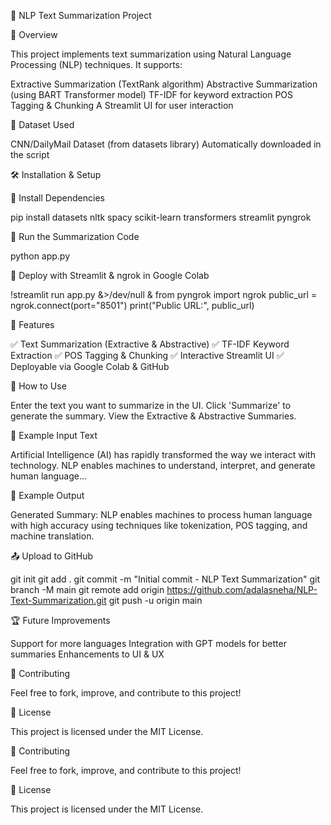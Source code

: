 📌 NLP Text Summarization Project

🚀 Overview

This project implements text summarization using Natural Language Processing (NLP) techniques. It supports:

Extractive Summarization (TextRank algorithm)
Abstractive Summarization (using BART Transformer model)
TF-IDF for keyword extraction
POS Tagging & Chunking
A Streamlit UI for user interaction

📂 Dataset Used

CNN/DailyMail Dataset (from datasets library)
Automatically downloaded in the script

🛠️ Installation & Setup

🔹 Install Dependencies

pip install datasets nltk spacy scikit-learn transformers streamlit pyngrok

🔹 Run the Summarization Code

python app.py

🔹 Deploy with Streamlit & ngrok in Google Colab

!streamlit run app.py &>/dev/null &
from pyngrok import ngrok
public_url = ngrok.connect(port="8501")
print("Public URL:", public_url)

📜 Features

✅ Text Summarization (Extractive & Abstractive)
✅ TF-IDF Keyword Extraction
✅ POS Tagging & Chunking
✅ Interactive Streamlit UI
✅ Deployable via Google Colab & GitHub

📌 How to Use

Enter the text you want to summarize in the UI.
Click 'Summarize' to generate the summary.
View the Extractive & Abstractive Summaries.

📎 Example Input Text

Artificial Intelligence (AI) has rapidly transformed the way we interact with technology. NLP enables machines to understand, interpret, and generate human language...

📌 Example Output

Generated Summary: NLP enables machines to process human language with high accuracy using techniques like tokenization, POS tagging, and machine translation.

📤 Upload to GitHub

git init
git add .
git commit -m "Initial commit - NLP Text Summarization"
git branch -M main
git remote add origin https://github.com/adalasneha/NLP-Text-Summarization.git
git push -u origin main

🏆 Future Improvements

Support for more languages
Integration with GPT models for better summaries
Enhancements to UI & UX

📌 Contributing

Feel free to fork, improve, and contribute to this project!

📜 License

This project is licensed under the MIT License.



📌 Contributing

Feel free to fork, improve, and contribute to this project!

📜 License

This project is licensed under the MIT License.
